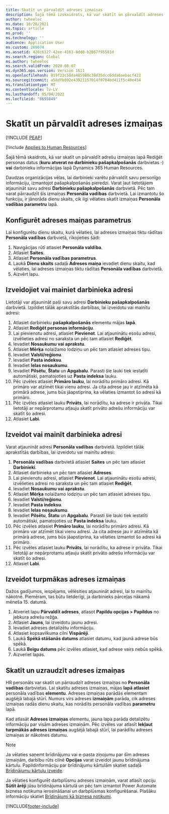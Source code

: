 ```yaml
---
title: Skatīt un pārvaldīt adreses izmaiņas
description: Šajā tēmā izskaidrots, kā var skatīt un pārvaldīt adreses izmaiņas Dynamics 365 Human Resources.
author: twheeloc
ms.date: 10/28/2021
ms.topic: article
ms.prod: ''
ms.technology: ''
audience: Application User
ms.custom: 269074
ms.assetid: 426c6127-42ee-4163-8dd0-b2867f95581d
ms.search.region: Global
ms.author: twheeloc
ms.search.validFrom: 2020-08-07
ms.dyn365.ops.version: Version 1611
ms.openlocfilehash: 819f22c58da485980c38d35dcc6dda6aebacf423
ms.sourcegitcommit: a58dfb892e43921157014f0784bd411f5c40e454
ms.translationtype: MT
ms.contentlocale: lv-LV
ms.lasthandoff: 05/04/2022
ms.locfileid: "8695849"
---
```

# <a name="view-and-manage-address-changes"></a>Skatīt un pārvaldīt adreses izmaiņas


[!INCLUDE [PEAP](../includes/peap-1.md)]

[!include [Applies to Human Resources](../includes/applies-to-hr.md)]

Šajā tēmā skaidrots, kā var skatīt un pārvaldīt adrešu izmaiņas lapā Rediģēt personas datus (**kuru atverat no darbinieku pašapkalpošanās** darbvietas **·**) **vai** darbinieku informācijas lapā Dynamics 365 Human Resources.

Daudzas organizācijas vēlas, lai darbinieki varētu pārvaldīt savu personīgo informāciju, izmantojot pašapkalpošanās pieredzi. Varat ļaut lietotājiem atjaunināt savu adresi **Darbinieku pašapkalpošanās** darbvietā. Pēc tam varat pārraudzīt šīs izmaiņas **Personāla vadības** darbvietā. Lai izmantotu šo funkciju, ir jānorāda dienu skaits, cik ilgi vēlaties skatīt izmaiņas **Personāla vadības parametru** lapā.

## <a name="configure-address-change-parameters"></a>Konfigurēt adreses maiņas parametrus

Lai konfigurētu dienu skaitu, kurā vēlaties, lai adreses izmaiņas tiktu rādītas **Personāla vadības** darbvietā, rīkojieties šādi:

1. Navigācijas rūtī atlasiet **Personāla valdība**.
2. Atlasiet **Saites**.
3. Atlasiet **Personāla vadības parametrus**.
4. Laukā **Dienu skaits** sadaļā **Adreses maiņa** ievadiet dienu skaitu, kad vēlaties, lai adreses izmaiņas tiktu rādītas **Personāla vadības** darbvietā.
5. Aizvērt lapu.

## <a name="create-or-change-an-employee-address"></a>Izveidojiet vai mainiet darbinieka adresi

Lietotāji var atjaunināt paši savu adresi **Darbinieku pašapkalpošanās** darbvietā. Izpildiet tālāk aprakstītās darbības, lai izveidotu vai mainītu adresi:

1. Atlasiet darbinieku **pašapkalpošanās** elementu mājas **lapā**.
2. Atlasiet **Rediģēt personas informāciju**.
3. Lai pievienotu adresi, atlasiet **Pievienot**. Lai atjauninātu esošu adresi, izvēlieties adresi no saraksta un pēc tam atlasiet **Rediģēt**.
4. Ievadiet **Nosaukumu vai aprakstu**.
5. Atlasiet **Mērķa** nolaižamo lodziņu un pēc tam atlasiet adreses tipu.
6. Ievadiet **Valsti/reģionu**.
7. Ievadiet **Pasta indeksu**.
8. Ievadiet **Ielas nosaukumu**.
9. Ievadiet **Pilsētu**, **Štatu** un **Apgabalu**. Parasti šie lauki tiek iestatīti automātiski, pamatojoties uz **Pasta indeksa** lauku.
10. Pēc izvēles atlasiet **Primāro lauku**, lai norādītu primāro adresi. Kā primāro var atzīmēt tikai vienu adresi. Ja cita adrese jau ir atzīmēta kā primārā adrese, jums būs jāapstiprina, ka vēlaties izmantot šo adresi kā primāro.
11. Pēc izvēles atlasiet lauku **Privāts**, lai norādītu, ka adrese ir privāta. Tikai lietotāji ar nepārprotamu atļauju skatīt privāto adrešu informāciju var skatīt šo adresi.
12. Atlasiet **Labi**.

## <a name="create-or-change-a-worker-address"></a>Izveidot vai mainīt darbinieka adresi

Varat atjaunināt adresi **Personāla vadības** darbvietā. Izpildiet tālāk aprakstītās darbības, lai izveidotu vai mainītu adresi:

1. **Personāla vadības** darbvietā atlasiet **Saites** un pēc tam atlasiet **Darbinieki**.
2. Atlasiet darbinieka un pēc tam atlasiet **Adreses**.
3. Lai pievienotu adresi, atlasiet **Pievienot**. Lai atjauninātu esošu adresi, izvēlieties adresi no saraksta un pēc tam atlasiet **Rediģēt**.
4. Ievadiet **Nosaukumu vai aprakstu**.
5. Atlasiet **Mērķa** nolaižamo lodziņu un pēc tam atlasiet adreses tipu.
6. Ievadiet **Valsti/reģionu**.
7. Ievadiet **Pasta indeksu**.
8. Ievadiet **Ielas nosaukumu**.
9. Ievadiet **Pilsētu**, **Štatu** un **Apgabalu**. Parasti šie lauki tiek iestatīti automātiski, pamatojoties uz **Pasta indeksa** lauku.
10. Pēc izvēles atlasiet **Primāro lauku**, lai norādītu primāro adresi. Kā primāro var atzīmēt tikai vienu adresi. Ja cita adrese jau ir atzīmēta kā primārā adrese, jums būs jāapstiprina, ka vēlaties izmantot šo adresi kā primāro.
11. Pēc izvēles atlasiet lauku **Privāts**, lai norādītu, ka adrese ir privāta. Tikai lietotāji ar nepārprotamu atļauju skatīt privāto adrešu informāciju var skatīt šo adresi.
12. Atlasiet **Labi**.
 
## <a name="create-a-future-change-for-an-address"></a>Izveidot turpmākas adreses izmaiņas

Dažos gadījumos, iespējams, vēlēsities atjaunināt adresi, lai to mainītu nākotnē. Piemēram, tas būtu lietderīgi, ja darbinieks pārceļas nākamā mēneša 15. datumā.

1. Atveriet lapu **Pārvaldīt adreses**, atlasot **Papildu opcijas > Papildus** no jebkura adrešu režģa.
2. Atlasiet **Jauns**, lai izveidotu jaunu adresi.
3. Ievadiet adreses detalizētu informāciju.
4. Atlasiet kopsavilkuma cilni **Vispārēji**.
5. Laukā **Spēkā stāšanās datums** atlasiet datumu, kad jaunā adrese būs spēkā.
6. Laukā **Beigu datums** pēc izvēles atlasiet, kad adrese vairs nebūs spēkā.
7. Aizveriet lapas.

## <a name="view-and-monitor-address-changes"></a>Skatīt un uzraudzīt adreses izmaiņas

HR personāls var skatīt un pārraudzīt adreses izmaiņas no **Personāla vadības** darbvietas. Lai skatītu adreses izmaiņas, mājas **lapā atlasiet** personāla vadības **elementu**. Adreses izmaiņas parādās elementam augšējā labajā stūrī. Numurs virs adreses **izmaiņām** parāda, cik adreses izmaiņas radās dienu skaitu, kas norādīts personāla vadības **parametru** lapā. 

Kad atlasāt **Adreses izmaiņas** elementu, jauna lapa parāda detalizētu informāciju par visām adreses izmaiņām. Pēc izvēles var atlasīt **Iekļaut turpmākās adreses izmaiņas** augšējā labajā stūrī, lai parādītu adreses izmaiņas ar nākotnes datumu.

> [!NOTE]
> Ja vēlaties saņemt brīdinājumu vai e-pasta ziņojumu par šīm adreses izmaiņām, darbību rūts cilnē **Opcijas** varat izveidot jaunu brīdinājuma kārtulu. Papildinformāciju par brīdinājumu kārtulām skatiet sadaļā [Brīdinājumu kārtulu izveide](../fin-ops-core/fin-ops/get-started/create-alerts.md).
>
> Ja vēlaties konfigurēt darbplūsmu adreses izmaiņām, varat atlasīt opciju **Sūtīt ārēji** jūsu brīdinājuma kārtulā un pēc tam izmantot Power Automate biznesa notikuma ierosināšanai un darbplūsmas konfigurēšanai. Plašāku informāciju skatiet [Brīdinājumi kā biznesa notikumi](../fin-ops-core/fin-ops/get-started/create-alerts.md#alerts-as-business-events).


[!INCLUDE[footer-include](../includes/footer-banner.md)]
